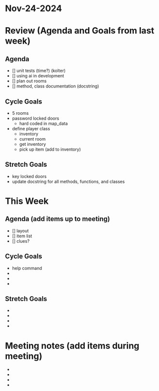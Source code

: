 # Nov-24-2024


# Review (Agenda and Goals from last week)
## Agenda 
- [] unit tests				    (time?)	        (kolter)
- [] using ai in development
- [] plan out rooms
- [] method, class documentation (docstring)

## Cycle Goals 
* 5 rooms
* password locked doors
	- hard coded in map_data
* define player class
	- inventory
	- current room
	- get inventory
	- pick up item (add to inventory)

## Stretch Goals
* key locked doors
* update docstring for all methods, functions, and classes

# This Week
## Agenda (add items up to meeting)
- [] layout
- [] item list
- [] clues?

## Cycle Goals 
* help command
*
*
*

## Stretch Goals
*
*
*
*

# Meeting notes (add items during meeting)
* 
* 
* 
*
